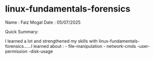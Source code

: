 # linux-fundamentals-forensics

Name : Faiz Mogal
Date : 05/07/2025

Quick Summary:

I learned a lot and strengthened my skills with linux-fundamentals-forensics......I learned about :  - file-manipulation
                                                                                                     - network-cmds
                                                                                                     -user-permission
                                                                                                     -disk-usage
                                                                                                     
